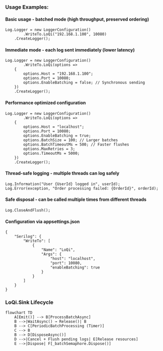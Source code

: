 
### Usage Examples:

#### Basic usage - batched mode (high throughput, preserved ordering)
```
Log.Logger = new LoggerConfiguration()
        .WriteTo.LoQi("192.168.1.100", 10080)
    .CreateLogger();
```

#### Immediate mode - each log sent immediately (lower latency)
```
Log.Logger = new LoggerConfiguration()
        .WriteTo.LoQi(options =>
    {
        options.Host = "192.168.1.100";
        options.Port = 10080;
        options.EnableBatching = false; // Synchronous sending
    })
    .CreateLogger();
```

#### Performance optimized configuration
```
Log.Logger = new LoggerConfiguration()
        .WriteTo.LoQi(options =>
    {
        options.Host = "localhost";
        options.Port = 10080;
        options.EnableBatching = true;
        options.BatchSize = 100; // Larger batches
        options.BatchTimeoutMs = 500; // Faster flushes
        options.MaxRetries = 3;
        options.TimeoutMs = 5000;
    })
    .CreateLogger();
```


#### Thread-safe logging - multiple threads can log safely
```
Log.Information("User {UserId} logged in", userId);
Log.Error(exception, "Order processing failed: {OrderId}", orderId);
```

#### Safe disposal - can be called multiple times from different threads
```
Log.CloseAndFlush();
```

#### Configuration via appsettings.json
```
{
    "Serilog": {
        "WriteTo": [
            {
                "Name": "LoQi",
                "Args": {
                    "host": "localhost",
                    "port": 10080,
                    "enableBatching": true
                }
            }
        ]
    }
}
```

### LoQi.Sink Lifecycle

```mermaid
flowchart TD
    A[Emit()] --> B[ProcessBatchAsync]
    B -->|WaitAsync() → Release()| B
    B --> C[PeriodicBatchProcessing (Timer)]
    C --> B
    B --> D[DisposeAsync()]
    D -->|Cancel + Flush pending logs| E[Release resources]
    E -->|Dispose| F[_batchSemaphore.Dispose()]